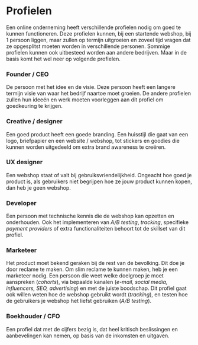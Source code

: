 # Profielen

Een online onderneming heeft verschillende profielen nodig om goed te kunnen functioneren. Deze profielen kunnen, bij een startende webshop, bij 1 persoon liggen, maar zullen op termijn uitgroeien en zoveel tijd vragen dat ze opgesplitst moeten worden in verschillende personen. Sommige profielen kunnen ook uitbesteed worden aan andere bedrijven. Maar in de basis komt het wel neer op volgende profielen.

### Founder / CEO

De persoon met het idee en de visie. Deze persoon heeft een langere termijn visie van waar het bedrijf naartoe moet groeien. De andere profielen zullen hun ideeën en werk moeten voorleggen aan dit profiel om goedkeuring te krijgen.

### Creative / designer

Een goed product heeft een goede branding. Een huisstijl die gaat van een logo, briefpapier en een website / webshop, tot stickers en goodies die kunnen worden uitgedeeld om extra brand awareness te creëren.

### UX designer

Een webshop staat of valt bij gebruiksvriendelijkheid. Ongeacht hoe goed je product is, als gebruikers niet begrijpen hoe ze jouw product kunnen kopen, dan heb je geen webshop.

### Developer

Een persoon met technische kennis die de webshop kan opzetten en onderhouden. Ook het implementeren van _A/B testing_, _tracking_, specifieke _payment providers_ of extra functionaliteiten behoort tot de skillset van dit profiel.

### Marketeer

Het product moet bekend geraken bij de rest van de bevolking. Dit doe je door reclame te maken. Om slim reclame te kunnen maken, heb je een marketeer nodig. Een persoon die weet welke doelgroep je moet aanspreken \(_cohorts_\), via bepaalde kanalen \(_e-mail, social media, influencers, SEO, advertising_\) en met de juiste boodschap. Dit profiel gaat ook willen weten hoe de webshop gebruikt wordt \(_tracking_\), en testen hoe de gebruikers je webshop het liefst gebruiken \(_A/B testing_\).

### Boekhouder / CFO

Een profiel dat met de cijfers bezig is, dat heel kritisch beslissingen en aanbevelingen kan nemen, op basis van de inkomsten en uitgaven. 

